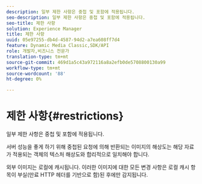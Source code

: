 ```yaml
---
description: 일부 제한 사항은 중첩 및 포함에 적용됩니다.
seo-description: 일부 제한 사항은 중첩 및 포함에 적용됩니다.
seo-title: 제한 사항
solution: Experience Manager
title: 제한 사항
uuid: 05e97255-db4d-4587-94d2-a7ea608ff7d4
feature: Dynamic Media Classic,SDK/API
role: 개발자,비즈니스 전문가
translation-type: tm+mt
source-git-commit: 469d1a5c43a972116a8a2efb0de5708800130a99
workflow-type: tm+mt
source-wordcount: '88'
ht-degree: 0%

---
```



# 제한 사항{#restrictions}

일부 제한 사항은 중첩 및 포함에 적용됩니다.

서버 성능을 좋게 하기 위해 중첩된 요청에 의해 반환되는 이미지의 해상도는 해당 자료가 적용되는 객체의 텍스처 해상도와 합리적으로 일치해야 합니다.

외부 이미지는 로컬에 캐시됩니다. 이러한 이미지에 대한 모든 변경 사항은 로컬 캐시 항목이 부실(만료 HTTP 헤더를 기반으로 함)된 후에만 감지됩니다.
